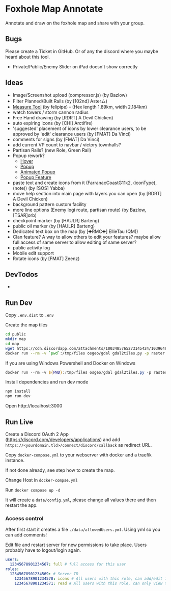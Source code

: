 # Foxhole Map Annotate

Annotate and draw on the foxhole map and share with your group.

## Bugs

Please create a Ticket in GitHub. Or of any the discord where you maybe heard about this tool.

* Private/Public/Enemy Slider on iPad doesn't show correctly

## Ideas

* Image/Screenshot upload (compressor.js) (by Bazlow)
* Filter Planned/Built Rails (by [102nd] Asterム)
* [Measure Tool](https://viglino.github.io/ol-ext/examples/popup/map.tooltip.measure.html) (by felipipe) - (Hex length 1.89km, width 2.184km)
* watch towers / storm cannon radius
* Free Hand drawing (by [RDRT] A Devil Chicken)
* auto expiring icons (by [CHI] Arctifire)
* 'suggested' placement of icons by lower clearance users, to be approved by 'edit' clearance users (by [FMAT] Da Vinci)
* comments for signs (by [FMAT] Da Vinci)
* add current VP count to navbar / victory townhalls? 
* Partisan Rails? (new Role, Green Rail)
* Popup rework?
  * [Hover](https://viglino.github.io/ol-ext/examples/interaction/map.interaction.hover.html)
  * [Popup](http://viglino.github.io/ol-ext/examples/popup/map.popup.html)
  * [Animated Popup](http://viglino.github.io/ol-ext/examples/popup/map.popup.anim.html)
  * [Popup Feature](https://viglino.github.io/ol-ext/examples/popup/map.popup.feature.html)
* paste text and create icons from it (FarranacCoastG11k2, (iconType), (note)) (by [SOS] Yabba)
* move help section into main page with layers you can open (by [RDRT] A Devil Chicken)
* background pattern custom facility
* more line options (Enemy logi route, partisan route) (by Bazlow, [TSAR]orb)
* checkpoint marker (by [HAULR] Barteng)
* public oil marker (by [HAULR] Barteng)
* Dedicated text box on the map (by [✚RMC✚] EllieTau (QM))
* Clan feature? A way to allow others to edit your features? maybe allow full access of same server to allow editing of same server?
* public activity log
* Mobile edit support
* Rotate icons (by [FMAT] Zeenz)

## DevTodos

* 

## Run Dev

Copy `.env.dist` to `.env`

Create the map tiles

```bash
cd public
mkdir map
cd map
wget https://cdn.discordapp.com/attachments/1003485765273145424/1039646692095574046/entiremap.png
docker run --rm -v `pwd`:/tmp/files osgeo/gdal gdal2tiles.py -p raster -w openlayers --tiledriver=WEBP --webp-lossless /tmp/files/entiremap.png /tmp/files/
```

If you are using Windows Powershell and Docker on Windows

```powershell
docker run --rm -v ${PWD}:/tmp/files osgeo/gdal gdal2tiles.py -p raster -w openlayers --tiledriver=WEBP --webp-lossless /tmp/files/entiremap.png /tmp/files/
```

Install dependencies and run dev mode

```bash
npm install
npm run dev
```

Open http://localhost:3000

## Run Live

Create a Discord OAuth 2 App (https://discord.com/developers/applications) and add `https://<yourdomain.tld>/connect/discord/callback` as redirect URL.

Copy `docker-compose.yml` to your webserver with docker and a traefik instance.

If not done already, see step how to create the map.

Change Host in `docker-compse.yml`

Run `docker compose up -d`

It will create a `data/config.yml`, please change all values there and then restart the app. 

### Access control

After first start it creates a file `./data/allowedUsers.yml`. Using yml so you can add comments!

Edit file and restart server for new permissions to take place. Users probably have to logout/login again.

```yaml
users:
  12345678901234567: full # full access for this user
roles:
  12345678901234569: # Server ID
    12345678901234570: icons # All users with this role, can add/edit icons
    12345678901234571: read # All users with this role, can only view the map
```
